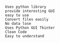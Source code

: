 
    Uses python library
    provide interesting GUI
    easy to use
    Convert files easily
    No data lose
    Uses Python GUI Tkinter
    Clean Code
    Easy to understand 
